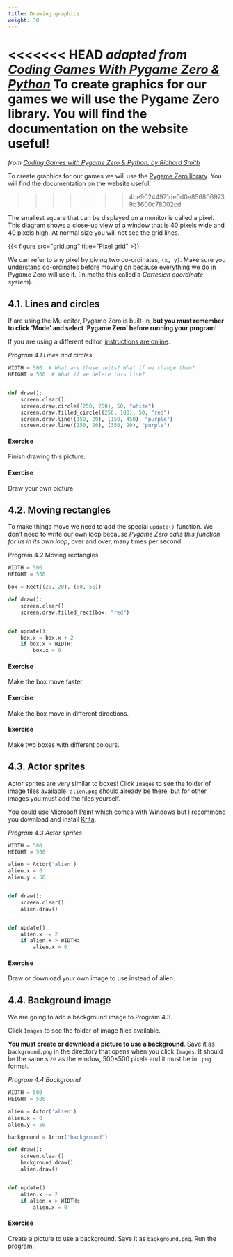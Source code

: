 ```yaml
---
title: Drawing graphics
weight: 30
---
```

<<<<<<< HEAD
*adapted from [Coding Games With Pygame Zero & Python](https://electronstudio.github.io/pygame-zero-book/index.html)*
To create graphics for our games we will use the Pygame Zero library. You will find the documentation on the website useful!
=======
*from [Coding Games with Pygame Zero & Python, by Richard Smith](https://electronstudio.github.io/pygame-zero-book/chapters/graphics.html)*

To create graphics for our games we will use the [Pygame Zero library](https://pygame-zero.readthedocs.io/en/stable/). You will find the documentation on the website useful!
>>>>>>> 4be90244971de0d0e8568069739b3600c78002cd

The smallest square that can be displayed on a monitor is called a pixel. This diagram shows a close-up view of a window that is 40 pixels wide and 40 pixels high. At normal size you will not see the grid lines.

{{< figure src="grid.png" title="Pixel grid" >}}

We can refer to any pixel by giving two co-ordinates, `(x, y)`. Make sure you understand co-ordinates before moving on because everything we do in Pygame Zero will use it. (In maths this called a *Cartesian coordinate system*).

## 4.1. Lines and circles
If are using the Mu editor, Pygame Zero is built-in, **but you must remember to click ‘Mode’ and select ‘Pygame Zero’ before running your program**!

If you are using a different editor, [instructions are online](https://pygame-zero.readthedocs.io/en/stable/ide-mode.html).

*Program 4.1 Lines and circles*
```python {linenos=table}
WIDTH = 500  # What are these units? What if we change them?
HEIGHT = 500  # What if we delete this line?


def draw():
    screen.clear()
    screen.draw.circle((250, 250), 50, "white")
    screen.draw.filled_circle((250, 100), 50, "red")
    screen.draw.line((150, 20), (150, 450), "purple")
    screen.draw.line((150, 20), (350, 20), "purple")
```
#### Exercise

Finish drawing this picture.

#### Exercise

Draw your own picture.


## 4.2. Moving rectangles
To make things move we need to add the special `update()` function. We don’t need to write our own loop because *Pygame Zero calls this function for us in its own loop*, over and over, many times per second.

Program 4.2 Moving rectangles
```python {linenos=table}
WIDTH = 500
HEIGHT = 500

box = Rect((20, 20), (50, 50))

def draw():
    screen.clear()
    screen.draw.filled_rect(box, "red")


def update():
    box.x = box.x + 2
    if box.x > WIDTH:
        box.x = 0
```
#### Exercise

Make the box move faster.

#### Exercise

Make the box move in different directions.

#### Exercise

Make two boxes with different colours.

## 4.3. Actor sprites
Actor sprites are very similar to boxes! Click `Images` to see the folder of image files available. `alien.png` should already be there, but for other images you must add the files yourself.

You could use Microsoft Paint which comes with Windows but I recommend you download and install [Krita](https://krita.org/).

*Program 4.3 Actor sprites*
```python {linenos=table}
WIDTH = 500
HEIGHT = 500

alien = Actor('alien')
alien.x = 0
alien.y = 50


def draw():
    screen.clear()
    alien.draw()


def update():
    alien.x += 2
    if alien.x > WIDTH:
        alien.x = 0
```
#### Exercise

Draw or download your own image to use instead of alien.


## 4.4. Background image
We are going to add a background image to Program 4.3.

Click `Images` to see the folder of image files available.

**You must create or download a picture to use a background**. Save it as b`ackground.png` in the directory that opens when you click `Images`. It should be the same size as the window, 500×500 pixels and it must be in `.png` format.

*Program 4.4 Background*
```python {linenos=table}
WIDTH = 500
HEIGHT = 500

alien = Actor('alien')
alien.x = 0
alien.y = 50

background = Actor('background')

def draw():
    screen.clear()
    background.draw()
    alien.draw()


def update():
    alien.x += 2
    if alien.x > WIDTH:
        alien.x = 0
```
#### Exercise

Create a picture to use a background. Save it as `background.png`. Run the program.

